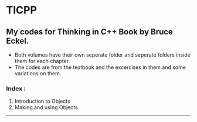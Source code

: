 # TICPP
## My codes for Thinking in C++ Book by Bruce Eckel.
  - Both volumes have their own seperate folder and seperate folders inside them for each chapter.
  - The codes are from the textbook and the excercises in them and some variations on them.
### Index :
  1. Introduction to Objects
  2. Making and using Objects
----------------
